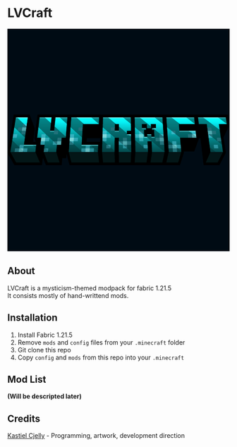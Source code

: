 # LVCraft

![logo](readme_pics/lvcraft_title.png)

## About
LVCraft is a mysticism-themed modpack for fabric 1.21.5 <br/>
It consists mostly of hand-writtend mods. <br/>

## Installation
1) Install Fabric 1.21.5
2) Remove `mods` and `config` files from your `.minecraft` folder
3) Git clone this repo
4) Copy `config` and `mods` from this repo into your `.minecraft`

## Mod List
__(Will be descripted later)__

## Credits
<a href="https://github.com/KastielCjellyY">Kastiel Cjelly</a> - Programming, artwork, development direction <br/>
